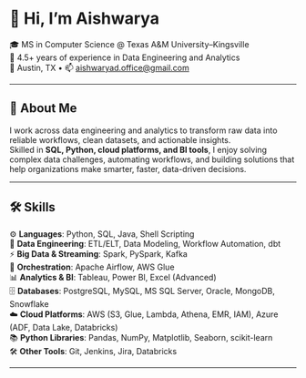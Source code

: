 # 👋 Hi, I’m Aishwarya  

🎓 MS in Computer Science @ Texas A&M University–Kingsville  
💼 4.5+ years of experience in Data Engineering and Analytics  
📍 Austin, TX • 📫 aishwaryad.office@gmail.com  

---

## 🚀 About Me  
I work across data engineering and analytics to transform raw data into reliable workflows, clean datasets, and actionable insights.  
Skilled in **SQL, Python, cloud platforms, and BI tools**, I enjoy solving complex data challenges, automating workflows, and building solutions that help organizations make smarter, faster, data-driven decisions.  

---

## 🛠 Skills  
⚙️ **Languages**: Python, SQL, Java, Shell Scripting  
📂 **Data Engineering**: ETL/ELT, Data Modeling, Workflow Automation, dbt  
⚡ **Big Data & Streaming**: Spark, PySpark, Kafka  
🔄 **Orchestration**: Apache Airflow, AWS Glue  
📊 **Analytics & BI**: Tableau, Power BI, Excel (Advanced)  
🗄️ **Databases**: PostgreSQL, MySQL, MS SQL Server, Oracle, MongoDB, Snowflake  
☁️ **Cloud Platforms**: AWS (S3, Glue, Lambda, Athena, EMR, IAM), Azure (ADF, Data Lake, Databricks)  
📚 **Python Libraries**: Pandas, NumPy, Matplotlib, Seaborn, scikit-learn  
🛠️ **Other Tools**: Git, Jenkins, Jira, Databricks  

---
